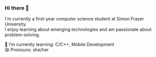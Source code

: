 ### Hi there 👋

<!--
**michvong/michvong** is a ✨ _special_ ✨ repository because its `README.md` (this file) appears on your GitHub profile.

Here are some ideas to get you started:

- 🔭 I’m currently working on ...
- 🌱 I’m currently learning ...
- 👯 I’m looking to collaborate on ...
- 🤔 I’m looking for help with ...
- 💬 Ask me about ...
- 📫 How to reach me: ...
- 😄 Pronouns: ...
- ⚡ Fun fact: ...
-->

I'm currently a first-year computer science student at Simon Fraser University.  
I enjoy learning about emerging technologies and am passionate about problem-solving.  

🌱 I’m currently learning: C/C++, Mobile Development  
😄 Pronouns: she/her  